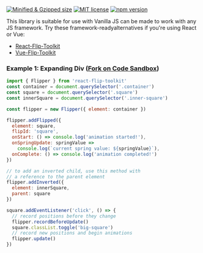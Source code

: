 [![Minified & Gzipped size](https://badgen.net/bundlephobia/minzip/flip-toolkit)](https://bundlephobia.com/result?p=flip-toolkit)
[![MIT license](http://img.shields.io/badge/license-MIT-brightgreen.svg)](http://opensource.org/licenses/MIT)
[![npm version](http://img.shields.io/npm/v/flip-toolkit.svg?style=flat)](https://npmjs.org/package/flip-toolkit 'View this project on npm')

This library is suitable for use with Vanilla JS can be made to work with any JS framework. Try these framework-readyalternatives if you're using React or Vue:

- [React-Flip-Toolkit](../../)
- [Vue-Flip-Toolkit](https://github.com/mattrothenberg/vue-flip-toolkit)

### Example 1: Expanding Div ([Fork on Code Sandbox](https://codesandbox.io/s/5v1k1nwz8l))

```js
import { Flipper } from 'react-flip-toolkit'
const container = document.querySelector('.container')
const square = document.querySelector('.square')
const innerSquare = document.querySelector('.inner-square')

const flipper = new Flipper({ element: container })

flipper.addFlipped({
  element: square,
  flipId: 'square',
  onStart: () => console.log('animation started!'),
  onSpringUpdate: springValue =>
    console.log(`current spring value: ${springValue}`),
  onComplete: () => console.log('animation completed!')
})

// to add an inverted child, use this method with
// a reference to the parent element
flipper.addInverted({
  element: innerSquare,
  parent: square
})

square.addEventListener('click', () => {
  // record positions before they change
  flipper.recordBeforeUpdate()
  square.classList.toggle('big-square')
  // record new positions and begin animations
  flipper.update()
})
```
